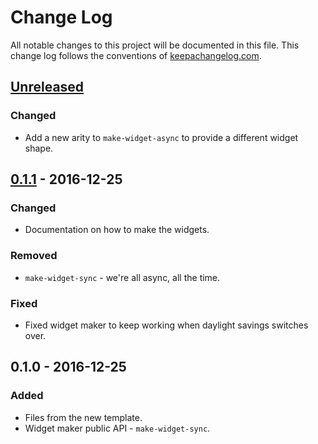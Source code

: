 # Change Log
All notable changes to this project will be documented in this file. This change log follows the conventions of [keepachangelog.com](http://keepachangelog.com/).

## [Unreleased]
### Changed
- Add a new arity to `make-widget-async` to provide a different widget shape.

## [0.1.1] - 2016-12-25
### Changed
- Documentation on how to make the widgets.

### Removed
- `make-widget-sync` - we're all async, all the time.

### Fixed
- Fixed widget maker to keep working when daylight savings switches over.

## 0.1.0 - 2016-12-25
### Added
- Files from the new template.
- Widget maker public API - `make-widget-sync`.

[Unreleased]: https://github.com/your-name/foo/compare/0.1.1...HEAD
[0.1.1]: https://github.com/your-name/foo/compare/0.1.0...0.1.1

